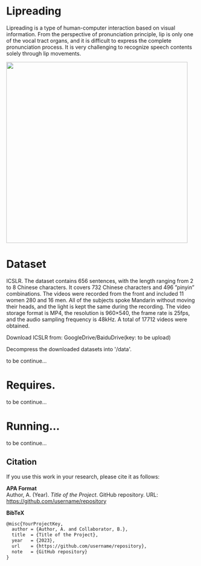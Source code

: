 # Lipreading

Lipreading is a type of human-computer interaction based on visual information. From the perspective of pronunciation principle, lip is only one of the vocal tract organs, and it is difficult to express the complete pronunciation process. It is very challenging to recognize speech contents solely through lip movements. 


<img src="https://github.com/zsml132/Ideal_environment/blob/main/model.png" width="480px">


# Dataset

ICSLR. The dataset contains 656 sentences, with the length ranging from 2 to 8 Chinese characters. It covers 732 Chinese characters and 496 ”pinyin” combinations. The videos were recorded from the front and included 11 women 280 and 16 men. All of the subjects spoke Mandarin without moving their heads, and the light is kept the same during the recording. The video storage format is MP4, the resolution is 960×540, the frame rate is 25fps, and the audio sampling frequency is 48kHz. A total of 17712 videos were obtained. 

Download ICSLR from: GoogleDrive/BaiduDrive(key: to be upload)

Decompress the downloaded datasets into '/data'.

to be continue...

# Requires.
to be continue...


# Running...
to be continue...

## Citation

If you use this work in your research, please cite it as follows:

**APA Format**  
Author, A. (Year). *Title of the Project*. GitHub repository. URL: https://github.com/username/repository

**BibTeX**  
```latex
@misc{YourProjectKey,
  author = {Author, A. and Collaborator, B.},
  title  = {Title of the Project},
  year   = {2023},
  url    = {https://github.com/username/repository},
  note   = {GitHub repository}
}




